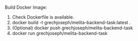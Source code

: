 Build Docker Image:
1. Check Dockerfile is available.
2. docker build -t grechjoseph/melita-backend-task:latest .
3. (Optional) docker push grechjoseph/melita-backend-task
4. docker run grechjoseph/melita-backend-task